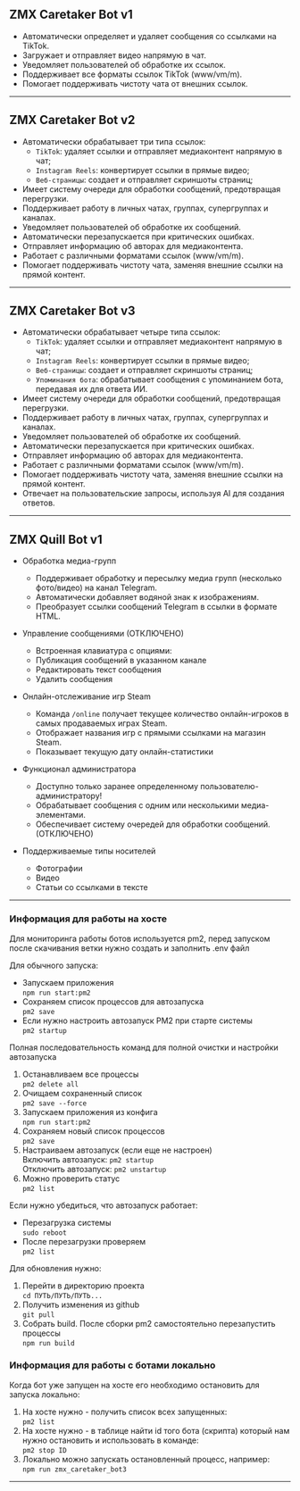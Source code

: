 ## ZMX Caretaker Bot v1

- Автоматически определяет и удаляет сообщения со ссылками на TikTok.
- Загружает и отправляет видео напрямую в чат.
- Уведомляет пользователей об обработке их ссылок.
- Поддерживает все форматы ссылок TikTok (www/vm/m).
- Помогает поддерживать чистоту чата от внешних ссылок.

*********

## ZMX Caretaker Bot v2

- Автоматически обрабатывает три типа ссылок:
    * `TikTok`: удаляет ссылки и отправляет медиаконтент напрямую в чат;
    * `Instagram Reels`: конвертирует ссылки в прямые видео;
    * `Веб-страницы`: создает и отправляет скриншоты страниц;
- Имеет систему очереди для обработки сообщений, предотвращая перегрузки.
- Поддерживает работу в личных чатах, группах, супергруппах и каналах.
- Уведомляет пользователей об обработке их сообщений.
- Автоматически перезапускается при критических ошибках.
- Отправляет информацию об авторах для медиаконтента.
- Работает с различными форматами ссылок (www/vm/m).
- Помогает поддерживать чистоту чата, заменяя внешние ссылки на прямой контент.

*********

## ZMX Caretaker Bot v3
- Автоматически обрабатывает четыре типа ссылок:
  * `TikTok`: удаляет ссылки и отправляет медиаконтент напрямую в чат;
  * `Instagram Reels`: конвертирует ссылки в прямые видео;
  * `Веб-страницы`: создает и отправляет скриншоты страниц;
  * `Упоминания бота`: обрабатывает сообщения с упоминанием бота, передавая их для ответа ИИ.
- Имеет систему очереди для обработки сообщений, предотвращая перегрузки.
- Поддерживает работу в личных чатах, группах, супергруппах и каналах.
- Уведомляет пользователей об обработке их сообщений.
- Автоматически перезапускается при критических ошибках.
- Отправляет информацию об авторах для медиаконтента.
- Работает с различными форматами ссылок (www/vm/m).
- Помогает поддерживать чистоту чата, заменяя внешние ссылки на прямой контент.
- Отвечает на пользовательские запросы, используя AI для создания ответов.

*********

## ZMX Quill Bot v1

- Обработка медиа-групп
  * Поддерживает обработку и пересылку медиа групп (несколько фото/видео) на канал Telegram.
  * Автоматически добавляет водяной знак к изображениям.
  * Преобразует ссылки сообщений Telegram в ссылки в формате HTML.

- Управление сообщениями (ОТКЛЮЧЕНО)
  * Встроенная клавиатура с опциями:
  * Публикация сообщений в указанном канале
  * Редактировать текст сообщения
  * Удалить сообщения

- Онлайн-отслеживание игр Steam
  * Команда `/online` получает текущее количество онлайн-игроков в самых продаваемых играх Steam.
  * Отображает названия игр с прямыми ссылками на магазин Steam.
  * Показывает текущую дату онлайн-статистики

- Функционал администратора
  * Доступно только заранее определенному пользователю-администратору!
  * Обрабатывает сообщения с одним или несколькими медиа-элементами.
  * Обеспечивает систему очередей для обработки сообщений. (ОТКЛЮЧЕНО)

- Поддерживаемые типы носителей
  * Фотографии
  * Видео
  * Статьи со ссылками в тексте

*********

### Информация для работы на хосте
Для мониторинга работы ботов используется pm2, перед запуском после скачивания ветки нужно создать и заполнить .env файл

Для обычного запуска:
- Запускаем приложения  
`npm run start:pm2`
- Сохраняем список процессов для автозапуска  
`pm2 save`
- Если нужно настроить автозапуск PM2 при старте системы  
`pm2 startup`

Полная последовательность команд для полной очистки и настройки автозапуска
 1. Останавливаем все процессы  
`pm2 delete all`
 2. Очищаем сохраненный список  
`pm2 save --force`
 3. Запускаем приложения из конфига  
`npm run start:pm2`
 4. Сохраняем новый список процессов  
`pm2 save`
 5. Настраиваем автозапуск (если еще не настроен)  
  Включить автозапуск: `pm2 startup`  
  Отключить автозапуск: `pm2 unstartup`
 6. Можно проверить статус  
`pm2 list`

Если нужно убедиться, что автозапуск работает:
- Перезагрузка системы  
`sudo reboot`
- После перезагрузки проверяем  
`pm2 list`

Для обновления нужно:
1. Перейти в директорию проекта  
`cd ПУТЬ/ПУТЬ/ПУТЬ...`
2. Получить изменения из github  
`git pull`
3. Собрать build. После сборки pm2 самостоятельно перезапустить процессы  
`npm run build`  

### Информация для работы с ботами локально

Когда бот уже запущен на хосте его необходимо остановить для запуска локально:
1. На хосте нужно - получить список всех запущенных:  
`pm2 list`
2. На хосте нужно - в таблице найти id того бота (скрипта) который нам нужно остановить и использовать в команде:  
`pm2 stop ID`
3. Локально можно запускать остановленный процесс, например:  
`npm run zmx_caretaker_bot3`

*********
